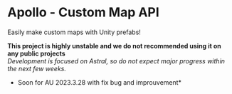 # Apollo - Custom Map API
Easily make custom maps with Unity prefabs!

**This project is highly unstable and we do not recommended using it on any public projects**\
*Development is focused on Astral, so do not expect major progress within the next few weeks.*


* Soon for AU 2023.3.28 with fix bug and improuvement*
